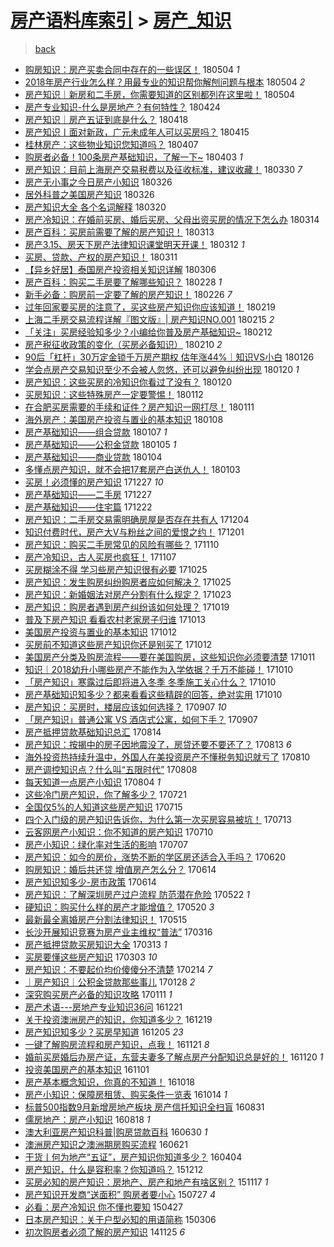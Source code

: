 [房产语料库索引](../../README.md)  > [房产_知识](房产_知识.md)
====
> [back](../README.md)

- [购房知识：房产买卖合同中存在的一些误区！](http://jkwz.applinzi.com/ittc/7099385095284851729.html#%E8%B4%AD%E6%88%BF%E7%9F%A5%E8%AF%86%EF%BC%9A%E6%88%BF%E4%BA%A7%E4%B9%B0%E5%8D%96%E5%90%88%E5%90%8C%E4%B8%AD%E5%AD%98%E5%9C%A8%E7%9A%84%E4%B8%80%E4%BA%9B%E8%AF%AF%E5%8C%BA%EF%BC%81) 180504 *1* 
- [2018年房产行业怎么样？用最专业的知识帮你解刨问题与根本](http://jkwz.applinzi.com/ittc/7099297772274713617.html#2018%E5%B9%B4%E6%88%BF%E4%BA%A7%E8%A1%8C%E4%B8%9A%E6%80%8E%E4%B9%88%E6%A0%B7%EF%BC%9F%E7%94%A8%E6%9C%80%E4%B8%93%E4%B8%9A%E7%9A%84%E7%9F%A5%E8%AF%86%E5%B8%AE%E4%BD%A0%E8%A7%A3%E5%88%A8%E9%97%AE%E9%A2%98%E4%B8%8E%E6%A0%B9%E6%9C%AC) 180504 *2* 
- [房产知识｜新房和二手房，你需要知道的区别都列在这里啦！](http://jkwz.applinzi.com/ittc/7099274446353466379.html#%E6%88%BF%E4%BA%A7%E7%9F%A5%E8%AF%86%EF%BD%9C%E6%96%B0%E6%88%BF%E5%92%8C%E4%BA%8C%E6%89%8B%E6%88%BF%EF%BC%8C%E4%BD%A0%E9%9C%80%E8%A6%81%E7%9F%A5%E9%81%93%E7%9A%84%E5%8C%BA%E5%88%AB%E9%83%BD%E5%88%97%E5%9C%A8%E8%BF%99%E9%87%8C%E5%95%A6%EF%BC%81) 180504  
- [房产专业知识-什么是房地产？有何特性？](http://jkwz.applinzi.com/ittc/7095509278809129991.html#%E6%88%BF%E4%BA%A7%E4%B8%93%E4%B8%9A%E7%9F%A5%E8%AF%86-%E4%BB%80%E4%B9%88%E6%98%AF%E6%88%BF%E5%9C%B0%E4%BA%A7%EF%BC%9F%E6%9C%89%E4%BD%95%E7%89%B9%E6%80%A7%EF%BC%9F) 180424  
- [房产知识｜房产五证到底是什么？](http://jkwz.applinzi.com/ittc/7093305992685290507.html#%E6%88%BF%E4%BA%A7%E7%9F%A5%E8%AF%86%EF%BD%9C%E6%88%BF%E4%BA%A7%E4%BA%94%E8%AF%81%E5%88%B0%E5%BA%95%E6%98%AF%E4%BB%80%E4%B9%88%EF%BC%9F) 180418  
- [房产知识丨面对新政，广元未成年人可以买房吗？](http://jkwz.applinzi.com/ittc/7092229004574852113.html#%E6%88%BF%E4%BA%A7%E7%9F%A5%E8%AF%86%E4%B8%A8%E9%9D%A2%E5%AF%B9%E6%96%B0%E6%94%BF%EF%BC%8C%E5%B9%BF%E5%85%83%E6%9C%AA%E6%88%90%E5%B9%B4%E4%BA%BA%E5%8F%AF%E4%BB%A5%E4%B9%B0%E6%88%BF%E5%90%97%EF%BC%9F) 180415  
- [桂林房产：这些物业知识您知道吗？](http://jkwz.applinzi.com/ittc/7089288021864350726.html#%E6%A1%82%E6%9E%97%E6%88%BF%E4%BA%A7%EF%BC%9A%E8%BF%99%E4%BA%9B%E7%89%A9%E4%B8%9A%E7%9F%A5%E8%AF%86%E6%82%A8%E7%9F%A5%E9%81%93%E5%90%97%EF%BC%9F) 180407  
- [购房者必备！100条房产基础知识，了解一下~](http://jkwz.applinzi.com/ittc/7087797852199977990.html#%E8%B4%AD%E6%88%BF%E8%80%85%E5%BF%85%E5%A4%87%EF%BC%81100%E6%9D%A1%E6%88%BF%E4%BA%A7%E5%9F%BA%E7%A1%80%E7%9F%A5%E8%AF%86%EF%BC%8C%E4%BA%86%E8%A7%A3%E4%B8%80%E4%B8%8B%7E) 180403 *1* 
- [房产知识：目前上海房产交易税费以及征收标准，建议收藏！](http://jkwz.applinzi.com/ittc/7086281283842081809.html#%E6%88%BF%E4%BA%A7%E7%9F%A5%E8%AF%86%EF%BC%9A%E7%9B%AE%E5%89%8D%E4%B8%8A%E6%B5%B7%E6%88%BF%E4%BA%A7%E4%BA%A4%E6%98%93%E7%A8%8E%E8%B4%B9%E4%BB%A5%E5%8F%8A%E5%BE%81%E6%94%B6%E6%A0%87%E5%87%86%EF%BC%8C%E5%BB%BA%E8%AE%AE%E6%94%B6%E8%97%8F%EF%BC%81) 180330 *7* 
- [房产无小事之今日房产小知识](http://jkwz.applinzi.com/ittc/7084909390408975367.html#%E6%88%BF%E4%BA%A7%E6%97%A0%E5%B0%8F%E4%BA%8B%E4%B9%8B%E4%BB%8A%E6%97%A5%E6%88%BF%E4%BA%A7%E5%B0%8F%E7%9F%A5%E8%AF%86) 180326  
- [居外科普之美国房产知识](http://jkwz.applinzi.com/ittc/7084854830420198416.html#%E5%B1%85%E5%A4%96%E7%A7%91%E6%99%AE%E4%B9%8B%E7%BE%8E%E5%9B%BD%E6%88%BF%E4%BA%A7%E7%9F%A5%E8%AF%86) 180326  
- [房产知识大全 各个名词解释](http://jkwz.applinzi.com/ittc/7082480795111654410.html#%E6%88%BF%E4%BA%A7%E7%9F%A5%E8%AF%86%E5%A4%A7%E5%85%A8+%E5%90%84%E4%B8%AA%E5%90%8D%E8%AF%8D%E8%A7%A3%E9%87%8A) 180320  
- [房产冷知识：在婚前买房、婚后买房、父母出资买房的情况下怎么办](http://jkwz.applinzi.com/ittc/7080342419147326475.html#%E6%88%BF%E4%BA%A7%E5%86%B7%E7%9F%A5%E8%AF%86%EF%BC%9A%E5%9C%A8%E5%A9%9A%E5%89%8D%E4%B9%B0%E6%88%BF%E3%80%81%E5%A9%9A%E5%90%8E%E4%B9%B0%E6%88%BF%E3%80%81%E7%88%B6%E6%AF%8D%E5%87%BA%E8%B5%84%E4%B9%B0%E6%88%BF%E7%9A%84%E6%83%85%E5%86%B5%E4%B8%8B%E6%80%8E%E4%B9%88%E5%8A%9E) 180314  
- [房产百科：买房前需要了解的房产知识！](http://jkwz.applinzi.com/ittc/7079931474101142544.html#%E6%88%BF%E4%BA%A7%E7%99%BE%E7%A7%91%EF%BC%9A%E4%B9%B0%E6%88%BF%E5%89%8D%E9%9C%80%E8%A6%81%E4%BA%86%E8%A7%A3%E7%9A%84%E6%88%BF%E4%BA%A7%E7%9F%A5%E8%AF%86%EF%BC%81) 180313  
- [房产3.15、房天下房产法律知识课堂明天开课！](http://jkwz.applinzi.com/ittc/7079543151281046539.html#%E6%88%BF%E4%BA%A73.15%E3%80%81%E6%88%BF%E5%A4%A9%E4%B8%8B%E6%88%BF%E4%BA%A7%E6%B3%95%E5%BE%8B%E7%9F%A5%E8%AF%86%E8%AF%BE%E5%A0%82%E6%98%8E%E5%A4%A9%E5%BC%80%E8%AF%BE%EF%BC%81) 180312 *1* 
- [买房、贷款、产权的房产知识！](http://jkwz.applinzi.com/ittc/7079143680793642001.html#%E4%B9%B0%E6%88%BF%E3%80%81%E8%B4%B7%E6%AC%BE%E3%80%81%E4%BA%A7%E6%9D%83%E7%9A%84%E6%88%BF%E4%BA%A7%E7%9F%A5%E8%AF%86%EF%BC%81) 180311  
- [【异乡好居】泰国房产投资相关知识详解](http://jkwz.applinzi.com/ittc/7077357227218568203.html#%E3%80%90%E5%BC%82%E4%B9%A1%E5%A5%BD%E5%B1%85%E3%80%91%E6%B3%B0%E5%9B%BD%E6%88%BF%E4%BA%A7%E6%8A%95%E8%B5%84%E7%9B%B8%E5%85%B3%E7%9F%A5%E8%AF%86%E8%AF%A6%E8%A7%A3) 180306  
- [房产百科：购买二手房要了解哪些知识？](http://jkwz.applinzi.com/ittc/7075167807275009031.html#%E6%88%BF%E4%BA%A7%E7%99%BE%E7%A7%91%EF%BC%9A%E8%B4%AD%E4%B9%B0%E4%BA%8C%E6%89%8B%E6%88%BF%E8%A6%81%E4%BA%86%E8%A7%A3%E5%93%AA%E4%BA%9B%E7%9F%A5%E8%AF%86%EF%BC%9F) 180228 *1* 
- [新手必备：购房前一定要了解的房产知识！](http://jkwz.applinzi.com/ittc/7074333601447805963.html#%E6%96%B0%E6%89%8B%E5%BF%85%E5%A4%87%EF%BC%9A%E8%B4%AD%E6%88%BF%E5%89%8D%E4%B8%80%E5%AE%9A%E8%A6%81%E4%BA%86%E8%A7%A3%E7%9A%84%E6%88%BF%E4%BA%A7%E7%9F%A5%E8%AF%86%EF%BC%81) 180226 *7* 
- [过年回家要买房的注意了，买这些房产知识你应该知道！](http://jkwz.applinzi.com/ittc/7069188088650007569.html#%E8%BF%87%E5%B9%B4%E5%9B%9E%E5%AE%B6%E8%A6%81%E4%B9%B0%E6%88%BF%E7%9A%84%E6%B3%A8%E6%84%8F%E4%BA%86%EF%BC%8C%E4%B9%B0%E8%BF%99%E4%BA%9B%E6%88%BF%E4%BA%A7%E7%9F%A5%E8%AF%86%E4%BD%A0%E5%BA%94%E8%AF%A5%E7%9F%A5%E9%81%93%EF%BC%81) 180219  
- [上海二手房交易流程详解『图文版』| 房产知识NO.001](http://jkwz.applinzi.com/ittc/7070224070912508944.html#%E4%B8%8A%E6%B5%B7%E4%BA%8C%E6%89%8B%E6%88%BF%E4%BA%A4%E6%98%93%E6%B5%81%E7%A8%8B%E8%AF%A6%E8%A7%A3%E3%80%8E%E5%9B%BE%E6%96%87%E7%89%88%E3%80%8F%7C+%E6%88%BF%E4%BA%A7%E7%9F%A5%E8%AF%86NO.001) 180215 *2* 
- [「关注」买房经验知多少？小编给你普及房产基础知识~](http://jkwz.applinzi.com/ittc/7069283793892803595.html#%E3%80%8C%E5%85%B3%E6%B3%A8%E3%80%8D%E4%B9%B0%E6%88%BF%E7%BB%8F%E9%AA%8C%E7%9F%A5%E5%A4%9A%E5%B0%91%EF%BC%9F%E5%B0%8F%E7%BC%96%E7%BB%99%E4%BD%A0%E6%99%AE%E5%8F%8A%E6%88%BF%E4%BA%A7%E5%9F%BA%E7%A1%80%E7%9F%A5%E8%AF%86%7E) 180212  
- [房产税征收政策的变化（买房必备知识）](http://jkwz.applinzi.com/ittc/7066904143879210001.html#%E6%88%BF%E4%BA%A7%E7%A8%8E%E5%BE%81%E6%94%B6%E6%94%BF%E7%AD%96%E7%9A%84%E5%8F%98%E5%8C%96%EF%BC%88%E4%B9%B0%E6%88%BF%E5%BF%85%E5%A4%87%E7%9F%A5%E8%AF%86%EF%BC%89) 180210 *2* 
- [90后「杠杆」30万定金锁千万房产期权 估年涨44%｜知识VS小白](http://jkwz.applinzi.com/ittc/7062843491074180107.html#90%E5%90%8E%E3%80%8C%E6%9D%A0%E6%9D%86%E3%80%8D30%E4%B8%87%E5%AE%9A%E9%87%91%E9%94%81%E5%8D%83%E4%B8%87%E6%88%BF%E4%BA%A7%E6%9C%9F%E6%9D%83+%E4%BC%B0%E5%B9%B4%E6%B6%A844%25%EF%BD%9C%E7%9F%A5%E8%AF%86VS%E5%B0%8F%E7%99%BD) 180126  
- [学会点房产交易知识至少不会被人忽悠，还可以避免纠纷出现](http://jkwz.applinzi.com/ittc/7060685026608284689.html#%E5%AD%A6%E4%BC%9A%E7%82%B9%E6%88%BF%E4%BA%A7%E4%BA%A4%E6%98%93%E7%9F%A5%E8%AF%86%E8%87%B3%E5%B0%91%E4%B8%8D%E4%BC%9A%E8%A2%AB%E4%BA%BA%E5%BF%BD%E6%82%A0%EF%BC%8C%E8%BF%98%E5%8F%AF%E4%BB%A5%E9%81%BF%E5%85%8D%E7%BA%A0%E7%BA%B7%E5%87%BA%E7%8E%B0) 180120 *1* 
- [房产知识：这些买房的冷知识你看过了没有？](http://jkwz.applinzi.com/ittc/7060680994409939975.html#%E6%88%BF%E4%BA%A7%E7%9F%A5%E8%AF%86%EF%BC%9A%E8%BF%99%E4%BA%9B%E4%B9%B0%E6%88%BF%E7%9A%84%E5%86%B7%E7%9F%A5%E8%AF%86%E4%BD%A0%E7%9C%8B%E8%BF%87%E4%BA%86%E6%B2%A1%E6%9C%89%EF%BC%9F) 180120  
- [买房知识：这些特殊房产一定要警惕！](http://jkwz.applinzi.com/ittc/7057753228748260363.html#%E4%B9%B0%E6%88%BF%E7%9F%A5%E8%AF%86%EF%BC%9A%E8%BF%99%E4%BA%9B%E7%89%B9%E6%AE%8A%E6%88%BF%E4%BA%A7%E4%B8%80%E5%AE%9A%E8%A6%81%E8%AD%A6%E6%83%95%EF%BC%81) 180112  
- [在合肥买房需要的手续和证件？房产知识一网打尽！](http://jkwz.applinzi.com/ittc/7057226439420544007.html#%E5%9C%A8%E5%90%88%E8%82%A5%E4%B9%B0%E6%88%BF%E9%9C%80%E8%A6%81%E7%9A%84%E6%89%8B%E7%BB%AD%E5%92%8C%E8%AF%81%E4%BB%B6%EF%BC%9F%E6%88%BF%E4%BA%A7%E7%9F%A5%E8%AF%86%E4%B8%80%E7%BD%91%E6%89%93%E5%B0%BD%EF%BC%81) 180111  
- [海外房产：美国房产投资与置业的基本知识](http://jkwz.applinzi.com/ittc/7056245061300257809.html#%E6%B5%B7%E5%A4%96%E6%88%BF%E4%BA%A7%EF%BC%9A%E7%BE%8E%E5%9B%BD%E6%88%BF%E4%BA%A7%E6%8A%95%E8%B5%84%E4%B8%8E%E7%BD%AE%E4%B8%9A%E7%9A%84%E5%9F%BA%E6%9C%AC%E7%9F%A5%E8%AF%86) 180108  
- [房产基础知识——组合贷款](http://jkwz.applinzi.com/ittc/7055041803525293066.html#%E6%88%BF%E4%BA%A7%E5%9F%BA%E7%A1%80%E7%9F%A5%E8%AF%86%E2%80%94%E2%80%94%E7%BB%84%E5%90%88%E8%B4%B7%E6%AC%BE) 180107 *1* 
- [房产基础知识——公积金贷款](http://jkwz.applinzi.com/ittc/7054691752470905866.html#%E6%88%BF%E4%BA%A7%E5%9F%BA%E7%A1%80%E7%9F%A5%E8%AF%86%E2%80%94%E2%80%94%E5%85%AC%E7%A7%AF%E9%87%91%E8%B4%B7%E6%AC%BE) 180105 *1* 
- [房产基础知识——商业贷款](http://jkwz.applinzi.com/ittc/7052187087258780689.html#%E6%88%BF%E4%BA%A7%E5%9F%BA%E7%A1%80%E7%9F%A5%E8%AF%86%E2%80%94%E2%80%94%E5%95%86%E4%B8%9A%E8%B4%B7%E6%AC%BE) 180104  
- [多懂点房产知识，就不会把17套房产白送仇人！](http://jkwz.applinzi.com/ittc/7054381092755211275.html#%E5%A4%9A%E6%87%82%E7%82%B9%E6%88%BF%E4%BA%A7%E7%9F%A5%E8%AF%86%EF%BC%8C%E5%B0%B1%E4%B8%8D%E4%BC%9A%E6%8A%8A17%E5%A5%97%E6%88%BF%E4%BA%A7%E7%99%BD%E9%80%81%E4%BB%87%E4%BA%BA%EF%BC%81) 180103  
- [买房！必须懂的房产知识](http://jkwz.applinzi.com/ittc/7051761037219464208.html#%E4%B9%B0%E6%88%BF%EF%BC%81%E5%BF%85%E9%A1%BB%E6%87%82%E7%9A%84%E6%88%BF%E4%BA%A7%E7%9F%A5%E8%AF%86) 171227 *10* 
- [房产基础知识——二手房](http://jkwz.applinzi.com/ittc/7051454598638732305.html#%E6%88%BF%E4%BA%A7%E5%9F%BA%E7%A1%80%E7%9F%A5%E8%AF%86%E2%80%94%E2%80%94%E4%BA%8C%E6%89%8B%E6%88%BF) 171227  
- [房产基础知识——住宅篇](http://jkwz.applinzi.com/ittc/7049584234765747217.html#%E6%88%BF%E4%BA%A7%E5%9F%BA%E7%A1%80%E7%9F%A5%E8%AF%86%E2%80%94%E2%80%94%E4%BD%8F%E5%AE%85%E7%AF%87) 171222  
- [房产知识：二手房交易需明确房屋是否存在共有人](http://jkwz.applinzi.com/ittc/7043173717792785424.html#%E6%88%BF%E4%BA%A7%E7%9F%A5%E8%AF%86%EF%BC%9A%E4%BA%8C%E6%89%8B%E6%88%BF%E4%BA%A4%E6%98%93%E9%9C%80%E6%98%8E%E7%A1%AE%E6%88%BF%E5%B1%8B%E6%98%AF%E5%90%A6%E5%AD%98%E5%9C%A8%E5%85%B1%E6%9C%89%E4%BA%BA) 171204  
- [知识付费时代，房产大V与粉丝之间的爱恨之约！](http://jkwz.applinzi.com/ittc/7042114901630256145.html#%E7%9F%A5%E8%AF%86%E4%BB%98%E8%B4%B9%E6%97%B6%E4%BB%A3%EF%BC%8C%E6%88%BF%E4%BA%A7%E5%A4%A7V%E4%B8%8E%E7%B2%89%E4%B8%9D%E4%B9%8B%E9%97%B4%E7%9A%84%E7%88%B1%E6%81%A8%E4%B9%8B%E7%BA%A6%EF%BC%81) 171201  
- [房产知识：购买二手房常见的风险有哪些？](http://jkwz.applinzi.com/ittc/7034269916813853713.html#%E6%88%BF%E4%BA%A7%E7%9F%A5%E8%AF%86%EF%BC%9A%E8%B4%AD%E4%B9%B0%E4%BA%8C%E6%89%8B%E6%88%BF%E5%B8%B8%E8%A7%81%E7%9A%84%E9%A3%8E%E9%99%A9%E6%9C%89%E5%93%AA%E4%BA%9B%EF%BC%9F) 171110  
- [房产冷知识，古人买房也疯狂！](http://jkwz.applinzi.com/ittc/7033261222709953552.html#%E6%88%BF%E4%BA%A7%E5%86%B7%E7%9F%A5%E8%AF%86%EF%BC%8C%E5%8F%A4%E4%BA%BA%E4%B9%B0%E6%88%BF%E4%B9%9F%E7%96%AF%E7%8B%82%EF%BC%81) 171107  
- [买房糊涂不得 学习些房产知识很有必要](http://jkwz.applinzi.com/ittc/7028430558307288081.html#%E4%B9%B0%E6%88%BF%E7%B3%8A%E6%B6%82%E4%B8%8D%E5%BE%97+%E5%AD%A6%E4%B9%A0%E4%BA%9B%E6%88%BF%E4%BA%A7%E7%9F%A5%E8%AF%86%E5%BE%88%E6%9C%89%E5%BF%85%E8%A6%81) 171025  
- [房产知识：发生购房纠纷购房者应如何解决？](http://jkwz.applinzi.com/ittc/7028343683366257680.html#%E6%88%BF%E4%BA%A7%E7%9F%A5%E8%AF%86%EF%BC%9A%E5%8F%91%E7%94%9F%E8%B4%AD%E6%88%BF%E7%BA%A0%E7%BA%B7%E8%B4%AD%E6%88%BF%E8%80%85%E5%BA%94%E5%A6%82%E4%BD%95%E8%A7%A3%E5%86%B3%EF%BC%9F) 171025  
- [房产知识：新婚姻法对房产分割有什么规定？](http://jkwz.applinzi.com/ittc/7027712048023208977.html#%E6%88%BF%E4%BA%A7%E7%9F%A5%E8%AF%86%EF%BC%9A%E6%96%B0%E5%A9%9A%E5%A7%BB%E6%B3%95%E5%AF%B9%E6%88%BF%E4%BA%A7%E5%88%86%E5%89%B2%E6%9C%89%E4%BB%80%E4%B9%88%E8%A7%84%E5%AE%9A%EF%BC%9F) 171023  
- [房产知识：购房者遇到房产纠纷该如何处理？](http://jkwz.applinzi.com/ittc/7026088859618771984.html#%E6%88%BF%E4%BA%A7%E7%9F%A5%E8%AF%86%EF%BC%9A%E8%B4%AD%E6%88%BF%E8%80%85%E9%81%87%E5%88%B0%E6%88%BF%E4%BA%A7%E7%BA%A0%E7%BA%B7%E8%AF%A5%E5%A6%82%E4%BD%95%E5%A4%84%E7%90%86%EF%BC%9F) 171019  
- [普及下房产知识 看看农村老家房子归谁](http://jkwz.applinzi.com/ittc/7023911127086531601.html#%E6%99%AE%E5%8F%8A%E4%B8%8B%E6%88%BF%E4%BA%A7%E7%9F%A5%E8%AF%86+%E7%9C%8B%E7%9C%8B%E5%86%9C%E6%9D%91%E8%80%81%E5%AE%B6%E6%88%BF%E5%AD%90%E5%BD%92%E8%B0%81) 171013  
- [美国房产投资与置业的基本知识](http://jkwz.applinzi.com/ittc/7023691976724186128.html#%E7%BE%8E%E5%9B%BD%E6%88%BF%E4%BA%A7%E6%8A%95%E8%B5%84%E4%B8%8E%E7%BD%AE%E4%B8%9A%E7%9A%84%E5%9F%BA%E6%9C%AC%E7%9F%A5%E8%AF%86) 171012  
- [买房前不知道这些房产知识你还是别买了](http://jkwz.applinzi.com/ittc/7023582820033889296.html#%E4%B9%B0%E6%88%BF%E5%89%8D%E4%B8%8D%E7%9F%A5%E9%81%93%E8%BF%99%E4%BA%9B%E6%88%BF%E4%BA%A7%E7%9F%A5%E8%AF%86%E4%BD%A0%E8%BF%98%E6%98%AF%E5%88%AB%E4%B9%B0%E4%BA%86) 171012  
- [美国房产分类及购房流程——要在美国购房，这些知识你必须要清楚](http://jkwz.applinzi.com/ittc/7023224737801700368.html#%E7%BE%8E%E5%9B%BD%E6%88%BF%E4%BA%A7%E5%88%86%E7%B1%BB%E5%8F%8A%E8%B4%AD%E6%88%BF%E6%B5%81%E7%A8%8B%E2%80%94%E2%80%94%E8%A6%81%E5%9C%A8%E7%BE%8E%E5%9B%BD%E8%B4%AD%E6%88%BF%EF%BC%8C%E8%BF%99%E4%BA%9B%E7%9F%A5%E8%AF%86%E4%BD%A0%E5%BF%85%E9%A1%BB%E8%A6%81%E6%B8%85%E6%A5%9A) 171011  
- [知识｜2018幼升小哪些房产不能作为入学依据？千万不能碰！](http://jkwz.applinzi.com/ittc/7022904408722113552.html#%E7%9F%A5%E8%AF%86%EF%BD%9C2018%E5%B9%BC%E5%8D%87%E5%B0%8F%E5%93%AA%E4%BA%9B%E6%88%BF%E4%BA%A7%E4%B8%8D%E8%83%BD%E4%BD%9C%E4%B8%BA%E5%85%A5%E5%AD%A6%E4%BE%9D%E6%8D%AE%EF%BC%9F%E5%8D%83%E4%B8%87%E4%B8%8D%E8%83%BD%E7%A2%B0%EF%BC%81) 171010  
- [「房产知识」寒露过后即将进入冬季 冬季施工关心什么？](http://jkwz.applinzi.com/ittc/7022808514127463441.html#%E3%80%8C%E6%88%BF%E4%BA%A7%E7%9F%A5%E8%AF%86%E3%80%8D%E5%AF%92%E9%9C%B2%E8%BF%87%E5%90%8E%E5%8D%B3%E5%B0%86%E8%BF%9B%E5%85%A5%E5%86%AC%E5%AD%A3+%E5%86%AC%E5%AD%A3%E6%96%BD%E5%B7%A5%E5%85%B3%E5%BF%83%E4%BB%80%E4%B9%88%EF%BC%9F) 171010  
- [房产基础知识知多少？都来看看这些精辟的回答，绝对实用](http://jkwz.applinzi.com/ittc/7022727580522906640.html#%E6%88%BF%E4%BA%A7%E5%9F%BA%E7%A1%80%E7%9F%A5%E8%AF%86%E7%9F%A5%E5%A4%9A%E5%B0%91%EF%BC%9F%E9%83%BD%E6%9D%A5%E7%9C%8B%E7%9C%8B%E8%BF%99%E4%BA%9B%E7%B2%BE%E8%BE%9F%E7%9A%84%E5%9B%9E%E7%AD%94%EF%BC%8C%E7%BB%9D%E5%AF%B9%E5%AE%9E%E7%94%A8) 171010  
- [房产知识：买房时，楼层应该如何选择？](http://jkwz.applinzi.com/ittc/7010593919765840912.html#%E6%88%BF%E4%BA%A7%E7%9F%A5%E8%AF%86%EF%BC%9A%E4%B9%B0%E6%88%BF%E6%97%B6%EF%BC%8C%E6%A5%BC%E5%B1%82%E5%BA%94%E8%AF%A5%E5%A6%82%E4%BD%95%E9%80%89%E6%8B%A9%EF%BC%9F) 170907 *10* 
- [「房产知识」普通公寓 VS 酒店式公寓，如何下手？](http://jkwz.applinzi.com/ittc/7010569479246054416.html#%E3%80%8C%E6%88%BF%E4%BA%A7%E7%9F%A5%E8%AF%86%E3%80%8D%E6%99%AE%E9%80%9A%E5%85%AC%E5%AF%93+VS+%E9%85%92%E5%BA%97%E5%BC%8F%E5%85%AC%E5%AF%93%EF%BC%8C%E5%A6%82%E4%BD%95%E4%B8%8B%E6%89%8B%EF%BC%9F) 170907  
- [房产抵押贷款基础知识总汇](http://jkwz.applinzi.com/ittc/7001724954666861584.html#%E6%88%BF%E4%BA%A7%E6%8A%B5%E6%8A%BC%E8%B4%B7%E6%AC%BE%E5%9F%BA%E7%A1%80%E7%9F%A5%E8%AF%86%E6%80%BB%E6%B1%87) 170814  
- [房产知识：按揭中的房子因地震没了，房贷还要不要还了？](http://jkwz.applinzi.com/ittc/7001222033353212945.html#%E6%88%BF%E4%BA%A7%E7%9F%A5%E8%AF%86%EF%BC%9A%E6%8C%89%E6%8F%AD%E4%B8%AD%E7%9A%84%E6%88%BF%E5%AD%90%E5%9B%A0%E5%9C%B0%E9%9C%87%E6%B2%A1%E4%BA%86%EF%BC%8C%E6%88%BF%E8%B4%B7%E8%BF%98%E8%A6%81%E4%B8%8D%E8%A6%81%E8%BF%98%E4%BA%86%EF%BC%9F) 170813 *6* 
- [海外投资热持续升温中，外国人在美投资房产不懂税务知识就亏了](http://jkwz.applinzi.com/ittc/6999745201483285520.html#%E6%B5%B7%E5%A4%96%E6%8A%95%E8%B5%84%E7%83%AD%E6%8C%81%E7%BB%AD%E5%8D%87%E6%B8%A9%E4%B8%AD%EF%BC%8C%E5%A4%96%E5%9B%BD%E4%BA%BA%E5%9C%A8%E7%BE%8E%E6%8A%95%E8%B5%84%E6%88%BF%E4%BA%A7%E4%B8%8D%E6%87%82%E7%A8%8E%E5%8A%A1%E7%9F%A5%E8%AF%86%E5%B0%B1%E4%BA%8F%E4%BA%86) 170810  
- [房产调控知识点？什么叫“五限时代”](http://jkwz.applinzi.com/ittc/6999573005007848465.html#%E6%88%BF%E4%BA%A7%E8%B0%83%E6%8E%A7%E7%9F%A5%E8%AF%86%E7%82%B9%EF%BC%9F%E4%BB%80%E4%B9%88%E5%8F%AB%E2%80%9C%E4%BA%94%E9%99%90%E6%97%B6%E4%BB%A3%E2%80%9D) 170808  
- [每天知道一点房产小知识](http://jkwz.applinzi.com/ittc/6997763232868336656.html#%E6%AF%8F%E5%A4%A9%E7%9F%A5%E9%81%93%E4%B8%80%E7%82%B9%E6%88%BF%E4%BA%A7%E5%B0%8F%E7%9F%A5%E8%AF%86) 170804 *1* 
- [这些冷门房产知识，你了解多少？](http://jkwz.applinzi.com/ittc/6992822020839310353.html#%E8%BF%99%E4%BA%9B%E5%86%B7%E9%97%A8%E6%88%BF%E4%BA%A7%E7%9F%A5%E8%AF%86%EF%BC%8C%E4%BD%A0%E4%BA%86%E8%A7%A3%E5%A4%9A%E5%B0%91%EF%BC%9F) 170721  
- [全国仅5%的人知道这些房产知识](http://jkwz.applinzi.com/ittc/6990430143854937105.html#%E5%85%A8%E5%9B%BD%E4%BB%855%25%E7%9A%84%E4%BA%BA%E7%9F%A5%E9%81%93%E8%BF%99%E4%BA%9B%E6%88%BF%E4%BA%A7%E7%9F%A5%E8%AF%86) 170715  
- [四个入门级的房产知识告诉你，为什么第一次买房容易被坑！](http://jkwz.applinzi.com/ittc/6989828825587123216.html#%E5%9B%9B%E4%B8%AA%E5%85%A5%E9%97%A8%E7%BA%A7%E7%9A%84%E6%88%BF%E4%BA%A7%E7%9F%A5%E8%AF%86%E5%91%8A%E8%AF%89%E4%BD%A0%EF%BC%8C%E4%B8%BA%E4%BB%80%E4%B9%88%E7%AC%AC%E4%B8%80%E6%AC%A1%E4%B9%B0%E6%88%BF%E5%AE%B9%E6%98%93%E8%A2%AB%E5%9D%91%EF%BC%81) 170713  
- [云客网房产小知识：你不知道的房产知识](http://jkwz.applinzi.com/ittc/6988407897196069892.html#%E4%BA%91%E5%AE%A2%E7%BD%91%E6%88%BF%E4%BA%A7%E5%B0%8F%E7%9F%A5%E8%AF%86%EF%BC%9A%E4%BD%A0%E4%B8%8D%E7%9F%A5%E9%81%93%E7%9A%84%E6%88%BF%E4%BA%A7%E7%9F%A5%E8%AF%86) 170710  
- [房产小知识：绿化率对生活的影响](http://jkwz.applinzi.com/ittc/6987492115264046096.html#%E6%88%BF%E4%BA%A7%E5%B0%8F%E7%9F%A5%E8%AF%86%EF%BC%9A%E7%BB%BF%E5%8C%96%E7%8E%87%E5%AF%B9%E7%94%9F%E6%B4%BB%E7%9A%84%E5%BD%B1%E5%93%8D) 170707  
- [房产知识：如今的房价，涨势不断的学区房还适合入手吗？](http://jkwz.applinzi.com/ittc/6981197628841657348.html#%E6%88%BF%E4%BA%A7%E7%9F%A5%E8%AF%86%EF%BC%9A%E5%A6%82%E4%BB%8A%E7%9A%84%E6%88%BF%E4%BB%B7%EF%BC%8C%E6%B6%A8%E5%8A%BF%E4%B8%8D%E6%96%AD%E7%9A%84%E5%AD%A6%E5%8C%BA%E6%88%BF%E8%BF%98%E9%80%82%E5%90%88%E5%85%A5%E6%89%8B%E5%90%97%EF%BC%9F) 170620  
- [购房知识：婚后共还贷 增值房产怎么分？](http://jkwz.applinzi.com/ittc/6979079240589771780.html#%E8%B4%AD%E6%88%BF%E7%9F%A5%E8%AF%86%EF%BC%9A%E5%A9%9A%E5%90%8E%E5%85%B1%E8%BF%98%E8%B4%B7+%E5%A2%9E%E5%80%BC%E6%88%BF%E4%BA%A7%E6%80%8E%E4%B9%88%E5%88%86%EF%BC%9F) 170614  
- [房产知识知多少-房市政策](http://jkwz.applinzi.com/ittc/6979071756038833157.html#%E6%88%BF%E4%BA%A7%E7%9F%A5%E8%AF%86%E7%9F%A5%E5%A4%9A%E5%B0%91-%E6%88%BF%E5%B8%82%E6%94%BF%E7%AD%96) 170614  
- [房产知识：了解深圳房产过户流程 防范潜在危险](http://jkwz.applinzi.com/ittc/6970416466716263429.html#%E6%88%BF%E4%BA%A7%E7%9F%A5%E8%AF%86%EF%BC%9A%E4%BA%86%E8%A7%A3%E6%B7%B1%E5%9C%B3%E6%88%BF%E4%BA%A7%E8%BF%87%E6%88%B7%E6%B5%81%E7%A8%8B+%E9%98%B2%E8%8C%83%E6%BD%9C%E5%9C%A8%E5%8D%B1%E9%99%A9) 170522 *1* 
- [硬知识：购买什么样的房产才能增值？](http://jkwz.applinzi.com/ittc/6969781024354468869.html#%E7%A1%AC%E7%9F%A5%E8%AF%86%EF%BC%9A%E8%B4%AD%E4%B9%B0%E4%BB%80%E4%B9%88%E6%A0%B7%E7%9A%84%E6%88%BF%E4%BA%A7%E6%89%8D%E8%83%BD%E5%A2%9E%E5%80%BC%EF%BC%9F) 170520 *3* 
- [最新最全离婚房产分割法律知识！](http://jkwz.applinzi.com/ittc/6967681620260684804.html#%E6%9C%80%E6%96%B0%E6%9C%80%E5%85%A8%E7%A6%BB%E5%A9%9A%E6%88%BF%E4%BA%A7%E5%88%86%E5%89%B2%E6%B3%95%E5%BE%8B%E7%9F%A5%E8%AF%86%EF%BC%81) 170515  
- [长沙开展知识竞赛为房产业主维权“普法”](http://jkwz.applinzi.com/ittc/6945631950407730181.html#%E9%95%BF%E6%B2%99%E5%BC%80%E5%B1%95%E7%9F%A5%E8%AF%86%E7%AB%9E%E8%B5%9B%E4%B8%BA%E6%88%BF%E4%BA%A7%E4%B8%9A%E4%B8%BB%E7%BB%B4%E6%9D%83%E2%80%9C%E6%99%AE%E6%B3%95%E2%80%9D) 170316  
- [房产抵押贷款买房知识大全](http://jkwz.applinzi.com/ittc/6944567569779524613.html#%E6%88%BF%E4%BA%A7%E6%8A%B5%E6%8A%BC%E8%B4%B7%E6%AC%BE%E4%B9%B0%E6%88%BF%E7%9F%A5%E8%AF%86%E5%A4%A7%E5%85%A8) 170313 *1* 
- [买房要懂这些房产知识](http://jkwz.applinzi.com/ittc/6940749151200609285.html#%E4%B9%B0%E6%88%BF%E8%A6%81%E6%87%82%E8%BF%99%E4%BA%9B%E6%88%BF%E4%BA%A7%E7%9F%A5%E8%AF%86) 170303 *10* 
- [房产知识：不要起价均价傻傻分不清楚](http://jkwz.applinzi.com/ittc/6934423014954501124.html#%E6%88%BF%E4%BA%A7%E7%9F%A5%E8%AF%86%EF%BC%9A%E4%B8%8D%E8%A6%81%E8%B5%B7%E4%BB%B7%E5%9D%87%E4%BB%B7%E5%82%BB%E5%82%BB%E5%88%86%E4%B8%8D%E6%B8%85%E6%A5%9A) 170214 *7* 
- [｜房产知识｜公积金贷款那些事儿](http://jkwz.applinzi.com/ittc/6928144124489499652.html#%EF%BD%9C%E6%88%BF%E4%BA%A7%E7%9F%A5%E8%AF%86%EF%BD%9C%E5%85%AC%E7%A7%AF%E9%87%91%E8%B4%B7%E6%AC%BE%E9%82%A3%E4%BA%9B%E4%BA%8B%E5%84%BF) 170128 *2* 
- [深究购买房产必备的知识攻略](http://jkwz.applinzi.com/ittc/6921806573185008644.html#%E6%B7%B1%E7%A9%B6%E8%B4%AD%E4%B9%B0%E6%88%BF%E4%BA%A7%E5%BF%85%E5%A4%87%E7%9A%84%E7%9F%A5%E8%AF%86%E6%94%BB%E7%95%A5) 170111 *1* 
- [房产术语---房地产专业知识36问](http://jkwz.applinzi.com/ittc/6914115975766344709.html#%E6%88%BF%E4%BA%A7%E6%9C%AF%E8%AF%AD---%E6%88%BF%E5%9C%B0%E4%BA%A7%E4%B8%93%E4%B8%9A%E7%9F%A5%E8%AF%8636%E9%97%AE) 161221  
- [关于投资澳洲房产的知识，你知道多少？](http://jkwz.applinzi.com/ittc/6913391011413099524.html#%E5%85%B3%E4%BA%8E%E6%8A%95%E8%B5%84%E6%BE%B3%E6%B4%B2%E6%88%BF%E4%BA%A7%E7%9A%84%E7%9F%A5%E8%AF%86%EF%BC%8C%E4%BD%A0%E7%9F%A5%E9%81%93%E5%A4%9A%E5%B0%91%EF%BC%9F) 161219  
- [房产知识知多少？买房早知道](http://jkwz.applinzi.com/ittc/6908128695016752133.html#%E6%88%BF%E4%BA%A7%E7%9F%A5%E8%AF%86%E7%9F%A5%E5%A4%9A%E5%B0%91%EF%BC%9F%E4%B9%B0%E6%88%BF%E6%97%A9%E7%9F%A5%E9%81%93) 161205 *23* 
- [一键了解购房流程和房产知识，点我！](http://jkwz.applinzi.com/ittc/6902994015707726853.html#%E4%B8%80%E9%94%AE%E4%BA%86%E8%A7%A3%E8%B4%AD%E6%88%BF%E6%B5%81%E7%A8%8B%E5%92%8C%E6%88%BF%E4%BA%A7%E7%9F%A5%E8%AF%86%EF%BC%8C%E7%82%B9%E6%88%91%EF%BC%81) 161121 *8* 
- [婚前买房婚后办房产证，东营夫妻多了解点房产分配知识总是好的！](http://jkwz.applinzi.com/ittc/6902651119968191493.html#%E5%A9%9A%E5%89%8D%E4%B9%B0%E6%88%BF%E5%A9%9A%E5%90%8E%E5%8A%9E%E6%88%BF%E4%BA%A7%E8%AF%81%EF%BC%8C%E4%B8%9C%E8%90%A5%E5%A4%AB%E5%A6%BB%E5%A4%9A%E4%BA%86%E8%A7%A3%E7%82%B9%E6%88%BF%E4%BA%A7%E5%88%86%E9%85%8D%E7%9F%A5%E8%AF%86%E6%80%BB%E6%98%AF%E5%A5%BD%E7%9A%84%EF%BC%81) 161120 *1* 
- [投资美国房产的基本知识](http://jkwz.applinzi.com/ittc/6895559176226341892.html#%E6%8A%95%E8%B5%84%E7%BE%8E%E5%9B%BD%E6%88%BF%E4%BA%A7%E7%9A%84%E5%9F%BA%E6%9C%AC%E7%9F%A5%E8%AF%86) 161101  
- [房产基本概念知识，你真的不知道！](http://jkwz.applinzi.com/ittc/6890359531418158085.html#%E6%88%BF%E4%BA%A7%E5%9F%BA%E6%9C%AC%E6%A6%82%E5%BF%B5%E7%9F%A5%E8%AF%86%EF%BC%8C%E4%BD%A0%E7%9C%9F%E7%9A%84%E4%B8%8D%E7%9F%A5%E9%81%93%EF%BC%81) 161018  
- [房产小知识：保障房租赁、购买条件一览表](http://jkwz.applinzi.com/ittc/6888959764431635461.html#%E6%88%BF%E4%BA%A7%E5%B0%8F%E7%9F%A5%E8%AF%86%EF%BC%9A%E4%BF%9D%E9%9A%9C%E6%88%BF%E7%A7%9F%E8%B5%81%E3%80%81%E8%B4%AD%E4%B9%B0%E6%9D%A1%E4%BB%B6%E4%B8%80%E8%A7%88%E8%A1%A8) 161014 *1* 
- [标普500指数9月新增房地产板块 房产信托知识全扫盲](http://jkwz.applinzi.com/ittc/6872521767360398340.html#%E6%A0%87%E6%99%AE500%E6%8C%87%E6%95%B09%E6%9C%88%E6%96%B0%E5%A2%9E%E6%88%BF%E5%9C%B0%E4%BA%A7%E6%9D%BF%E5%9D%97+%E6%88%BF%E4%BA%A7%E4%BF%A1%E6%89%98%E7%9F%A5%E8%AF%86%E5%85%A8%E6%89%AB%E7%9B%B2) 160831  
- [儒房地产：房产小知识](http://jkwz.applinzi.com/ittc/6867651877990302725.html#%E5%84%92%E6%88%BF%E5%9C%B0%E4%BA%A7%EF%BC%9A%E6%88%BF%E4%BA%A7%E5%B0%8F%E7%9F%A5%E8%AF%86) 160818 *1* 
- [澳大利亚房产知识科普|购房贷款百科](http://jkwz.applinzi.com/ittc/6849509176916837381.html#%E6%BE%B3%E5%A4%A7%E5%88%A9%E4%BA%9A%E6%88%BF%E4%BA%A7%E7%9F%A5%E8%AF%86%E7%A7%91%E6%99%AE%7C%E8%B4%AD%E6%88%BF%E8%B4%B7%E6%AC%BE%E7%99%BE%E7%A7%91) 160630 *1* 
- [澳洲房产知识之澳洲期房购买流程](http://jkwz.applinzi.com/ittc/6846176038157304836.html#%E6%BE%B3%E6%B4%B2%E6%88%BF%E4%BA%A7%E7%9F%A5%E8%AF%86%E4%B9%8B%E6%BE%B3%E6%B4%B2%E6%9C%9F%E6%88%BF%E8%B4%AD%E4%B9%B0%E6%B5%81%E7%A8%8B) 160621  
- [干货丨何为地产“五证”，房产知识你知道多少？](http://jkwz.applinzi.com/ittc/6817197413924078597.html#%E5%B9%B2%E8%B4%A7%E4%B8%A8%E4%BD%95%E4%B8%BA%E5%9C%B0%E4%BA%A7%E2%80%9C%E4%BA%94%E8%AF%81%E2%80%9D%EF%BC%8C%E6%88%BF%E4%BA%A7%E7%9F%A5%E8%AF%86%E4%BD%A0%E7%9F%A5%E9%81%93%E5%A4%9A%E5%B0%91%EF%BC%9F) 160404  
- [房产知识，什么是容积率？你知道吗？](http://jkwz.applinzi.com/ittc/6774956719604237317.html#%E6%88%BF%E4%BA%A7%E7%9F%A5%E8%AF%86%EF%BC%8C%E4%BB%80%E4%B9%88%E6%98%AF%E5%AE%B9%E7%A7%AF%E7%8E%87%EF%BC%9F%E4%BD%A0%E7%9F%A5%E9%81%93%E5%90%97%EF%BC%9F) 151212  
- [买房必知的房产知识：房地产、房产和地产有啥区别？](http://jkwz.applinzi.com/ittc/6765552994338997253.html#%E4%B9%B0%E6%88%BF%E5%BF%85%E7%9F%A5%E7%9A%84%E6%88%BF%E4%BA%A7%E7%9F%A5%E8%AF%86%EF%BC%9A%E6%88%BF%E5%9C%B0%E4%BA%A7%E3%80%81%E6%88%BF%E4%BA%A7%E5%92%8C%E5%9C%B0%E4%BA%A7%E6%9C%89%E5%95%A5%E5%8C%BA%E5%88%AB%EF%BC%9F) 151117 *1* 
- [房产知识开发商“送面积” 购房者要小心](http://jkwz.applinzi.com/ittc/547650615324411357.html#%E6%88%BF%E4%BA%A7%E7%9F%A5%E8%AF%86%E5%BC%80%E5%8F%91%E5%95%86%E2%80%9C%E9%80%81%E9%9D%A2%E7%A7%AF%E2%80%9D+%E8%B4%AD%E6%88%BF%E8%80%85%E8%A6%81%E5%B0%8F%E5%BF%83) 150727 *4* 
- [必看：房产冷知识 你不懂也要知](http://jkwz.applinzi.com/ittc/547650611407294645.html#%E5%BF%85%E7%9C%8B%EF%BC%9A%E6%88%BF%E4%BA%A7%E5%86%B7%E7%9F%A5%E8%AF%86+%E4%BD%A0%E4%B8%8D%E6%87%82%E4%B9%9F%E8%A6%81%E7%9F%A5) 150427  
- [日本房产知识：关于户型必知的用语简称](http://jkwz.applinzi.com/ittc/547650611394653096.html#%E6%97%A5%E6%9C%AC%E6%88%BF%E4%BA%A7%E7%9F%A5%E8%AF%86%EF%BC%9A%E5%85%B3%E4%BA%8E%E6%88%B7%E5%9E%8B%E5%BF%85%E7%9F%A5%E7%9A%84%E7%94%A8%E8%AF%AD%E7%AE%80%E7%A7%B0) 150306  
- [初次购房者必须了解的房产知识](http://jkwz.applinzi.com/ittc/547650611378647453.html#%E5%88%9D%E6%AC%A1%E8%B4%AD%E6%88%BF%E8%80%85%E5%BF%85%E9%A1%BB%E4%BA%86%E8%A7%A3%E7%9A%84%E6%88%BF%E4%BA%A7%E7%9F%A5%E8%AF%86) 141125 *6* 
